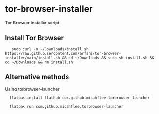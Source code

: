 # tor-browser-installer
Tor Browser installer script
## Install Tor Browser

       sudo curl -o ~/Downloads/install.sh https://raw.githubusercontent.com/arfshl/tor-browser-installer/main/install.sh && cd ~/Downloads && sudo sh install.sh && cd ~/Downloads && rm install.sh
 
## Alternative methods
Using [torbrowser-launcher](https://github.com/micahflee/torbrowser-launcher)

      flatpak install flathub com.github.micahflee.torbrowser-launcher

      flatpak run com.github.micahflee.torbrowser-launcher
